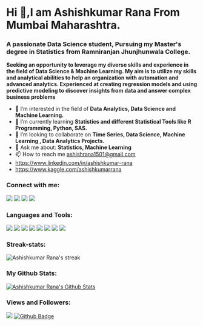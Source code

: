 
<h1 align="left">Hi 👋,I am Ashishkumar Rana From Mumbai Maharashtra.</h1>
<h3 align="left">A passionate Data Science student, Pursuing my Master's degree in Statistics from Ramniranjan Jhunjhunwala College.</h3>

**Seeking an opportunity to leverage my diverse skills and experience in the field of Data Science & Machine Learning. My aim is to   utilize my skills and analytical abilities to help an organization with automation and advanced analytics. Experienced at creating regression models and using predictive modeling to discover insights from data and answer complex business problems**

- 👀 I’m interested in the field of **Data Analytics, Data Science and Machine Learning.**
- 🌱 I’m currently learning **Statistics and different Statistical Tools like R Programming, Python, SAS.**
- 💞️ I’m looking to collaborate on **Time Series, Data Science, Machine Learning , Data Analytics Projects.**
- 💬 Ask me about: **Statistics, Machine Learning**
- 📫 How to reach me ashishrana1501@gmail.com
- https://www.linkedin.com/in/ashishkumar-rana
- https://www.kaggle.com/ashishkumarrana

<h3 align="left">Connect with me:</h3>
<p align="left">
<a href="https://www.linkedin.com/in/ashishkumar-rana"><img src="https://img.icons8.com/fluency/48/000000/linkedin.png"></a>
<a href="https://www.instagram.com/ashishrana_1501"><img src="https://img.icons8.com/color/48/000000/instagram-new--v2.png"></a>
<a href="https://github.com/ashishrana1501"><img src="https://img.icons8.com/color-glass/48/000000/github.png"></a>
<a href="https://www.facebook.com/profile.php?id=100024285673896"><img src="https://img.icons8.com/fluency/48/000000/facebook-new.png"></a>
</p>

<h3 align="left">Languages and Tools:</h3>
<a href="https://www.rstudio.com/products/rstudio/download" target="_blank"> <img src="https://cdn.icon-icons.com/icons2/277/PNG/128/RStudio_30177.png"></a>
<a href="https://www.python.org" target="_blank"> <img src="https://img.icons8.com/color/48/000000/python--v1.png"></a>
<a href="https://www.mysql.com" target="_blank"> <img src="https://img.icons8.com/fluency/48/000000/mysql-logo.png"></a>
<a href="https://www.tableau.com/g" target="_blank"> <img src="https://img.icons8.com/color/48/000000/tableau-software.png"></a>
<a href="https://powerbi.microsoft.com/" target="_blank"> <img src="https://img.icons8.com/color/48/000000/power-bi.png"></a>
<a href="https://www.fullstackpython.com/" target="_blank"> <img src="https://img.icons8.com/nolan/64/flask.png"></a>
<a href="https://hadoop.apache.org/" target="_blank"> <img src="https://img.icons8.com/color/48/000000/hadoop-distributed-file-system.png"></a>
<a href="https://docs.microsoft.com/en-us/sql/ssms/download-sql-server-management-studio-ssms?view=sql-server-ver15" target="_blank"><img src="https://img.icons8.com/color/48/000000/microsoft-sql-server.png"/></a>

<h3 align="left">Streak-stats:</h3>
<p align="centre">
<img title=" Get streak stats for your profile at git.io/streak-stats" alt="Ashishkumar Rana's streak" src ="https://github-readme-streak-stats.herokuapp.com/?user=ashishrana1501&theme=dark"/>
  </a>
</p>
 
<h3 align="left">My Github Stats:</h3>
<a href="https://github.com/ashishrana1501/github-readme-stats"><img alt="Ashishkumar Rana's Github Stats" src="https://github-readme-stats.vercel.app/api?username=ashishrana1501&show_icons=true&count_private=true&theme=react" /></a>

<h3 align="left">Views and Followers:</h3>
<a href="https://github.com/ashishrana1501/github-profile-views-counter"><img src="https://komarev.com/ghpvc/?username=ashishrana1501"></a>
<a href="https://github.com/ashishrana1501?tab=followers"><img src="https://img.shields.io/github/followers/ashishrana1501?label=Followers&style=social" alt="Github Badge"></a>
